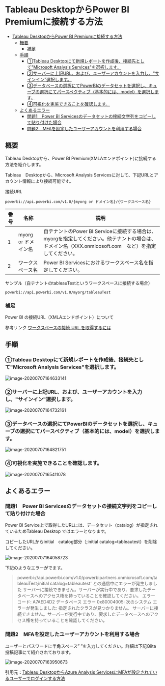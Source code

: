 # Tableau DesktopからPower BI Premiumに接続する方法
<!-- TOC -->

- [Tableau DesktopからPower BI Premiumに接続する方法](#tableau-desktopからpower-bi-premiumに接続する方法)
  - [概要](#概要)
    - [補足](#補足)
  - [手順](#手順)
    - [①Tableau Desktopにて新規レポートを作成後、接続先として"Microsoft Analysis Services"を選択します。](#①tableau-desktopにて新規レポートを作成後接続先としてmicrosoft-analysis-servicesを選択します)
    - [②サーバーに上記URL、および、ユーザーアカウントを入力し、"サインイン"選択します。](#②サーバーに上記urlおよびユーザーアカウントを入力しサインイン選択します)
    - [③データベースの選択にてPowerBIのデータセットを選択し、キューブの選択にてパースペクティブ（基本的には、model）を選択します。](#③データベースの選択にてpowerbiのデータセットを選択しキューブの選択にてパースペクティブ基本的にはmodelを選択します)
    - [④可視化を実施できることを確認します。](#④可視化を実施できることを確認します)
  - [よくあるエラー](#よくあるエラー)
    - [問題1　Power BI Servicesのデータセットの接続文字列をコピーして貼り付けた場合](#問題1power-bi-servicesのデータセットの接続文字列をコピーして貼り付けた場合)
    - [問題2　MFAを設定したユーザーアカウントを利用する場合](#問題2mfaを設定したユーザーアカウントを利用する場合)

<!-- /TOC -->

## 概要

Tableau Desktopから、Power BI Premium(XMLAエンドポイント)に接続する方法を紹介します。

Tableau　Desktopから、Microsoft Analysis Servicesに対して、下記URLとアカウント情報により接続可能です。



接続URL

```
powerbi://api.powerbi.com/v1.0/{myorg or ドメイン名}/{ワークスペース名}
```

| 番号 | 名称                | 説明                                                         |
| ---- | ------------------- | ------------------------------------------------------------ |
| 1    | myorg or ドメイン名 | 自テナントのPower BI  Serviceに接続する場合は、myorgを指定してください。他テナントの場合は、ドメイン名（XXX.onmicosoft.com　など）を指定してください。 |
| 2    | ワークスペース名    | Power BI Servicesにおけるワークスペース名を指定してください。 |



サンプル（自テナントのtableauTestというワークスペースに接続する場合）

```
powerbi://api.powerbi.com/v1.0/myorg/tableauTest
```

### 補足
Power BI の接続URL（XMLAエンドポイント）について

参考リンク
[ワークスペースの接続 URL を取得するには](https://docs.microsoft.com/ja-jp/power-bi/admin/service-premium-connect-tools#to-get-the-workspace-connection-url)

## 手順

### ①Tableau Desktopにて新規レポートを作成後、接続先として"Microsoft Analysis Services"を選択します。

![image-20200707164633141](.media/README/image-20200707164633141.png)



### ②サーバーに上記URL、および、ユーザーアカウントを入力し、"サインイン"選択します。

![image-20200707164732161](.media/README/image-20200707164732161.png)



### ③データベースの選択にてPowerBIのデータセットを選択し、キューブの選択にてパースペクティブ（基本的には、model）を選択します。

![image-20200707164821751](.media/README/image-20200707164821751.png)



### ④可視化を実施できることを確認します。

![image-20200707165411078](.media/README/image-20200707165411078.png)





## よくあるエラー

### 問題1　Power BI Servicesのデータセットの接続文字列をコピーして貼り付けた場合

Power BI Service上で取得したURLには、データセット（catalog）が指定されているためTableau Desktop ではエラーとなります。

コピーしたURLからinitial　catalog部分（;initial catalog=tableautest）を削除してください。

![image-20200707164058723](.media/README/image-20200707164058723.png)



下記のようなエラーがでます。

>   powerbi://api.powerbi.com/v1.0/powerbipartners.onmicrosoft.com/tableauTest;initial catalog=tableautest' との通信中にエラーが発生しました
>    サーバーに接続できません。サーバーが実行中であり、要求したデータベースへのアクセス権を持っていることを確認してください。
>    エラー コード: A7AED4D2
>    データベース エラー 0x80004005: 次のシステム エラーが発生しました:  指定されたクラスが見つかりません。
>    サーバーに接続できません。サーバーが実行中であり、要求したデータベースへのアクセス権を持っていることを確認してください。



### 問題2　MFAを設定したユーザーアカウントを利用する場合

ユーザーとパスワードに半角スペース” ”を入力してください。詳細は下記Qiita投稿記事にて紹介されております。

![image-20200707163950673](.media/README/image-20200707163950673.png)

引用元：[Tableau DesktopからAzure Analysis ServicesにMFAが設定されているユーザーでログインする方法](https://qiita.com/manabian/items/82450a37b0a1987f0738)



